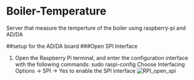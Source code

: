 # Boiler-Temperature
Server that measure the temperture of the boiler using raspberry-pi and AD/DA

##setup for the AD/DA board
###Open SPI Interface
1) Open the Raspberry Pi terminal, and enter the configuration interface with the following commands:
   sudo raspi-config
   Choose Interfacing Options -> SPI -> Yes to enable the SPI interface
![RPI_open_spi](https://github.com/galsal1/Boiler-Temperature/assets/127937643/5255206d-5892-4830-9e7b-d84ad0eec54e)
